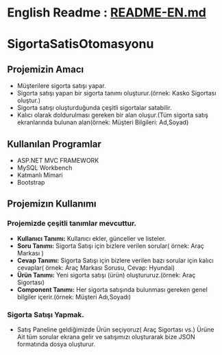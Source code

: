 # English Readme : [README-EN.md](https://github.com/yemrecoskun/SigortaSatisOtomasyonu/blob/master/README-EN.md)
# SigortaSatisOtomasyonu
## Projemizin Amacı
- Müşterilere sigorta satışı yapar.
- Sigorta satışı yapan bir sigorta tanımı oluşturur.(örnek: Kasko Sigortası oluştur.)
- Sigorta satışı oluşturduğunda çeşitli sigortalar satabilir.
- Kalıcı olarak doldurulması gereken bir alan oluşur.(Tüm sigorta satış ekranlarında bulunan alan(örnek: Müşteri Bilgileri: Ad,Soyad) 

## Kullanılan Programlar
- ASP.NET MVC FRAMEWORK
- MySQL Workbench
- Katmanlı Mimari
- Bootstrap

## Projemizın Kullanımı
### Projemizde çeşitli tanımlar mevcuttur.
  - <b>Kullanıcı Tanımı:</b> Kullanıcı ekler, günceller ve listeler.
  - <b>Soru Tanımı:</b> Sigorta Satışı için bizlere verilen sorular( örnek: Araç Markası )
  - <b>Cevap Tanımı:</b> Sigorta Satışı için bizlere verilen bazı sorular için kalıcı cevaplar( örnek: Araç Markası Sorusu, Cevap: Hyundai)
  - <b>Ürün Tanımı:</b> Yeni sigorta satışı (ürün) oluştururuz.(örnek: Araç Sigortası)
  - <b>Component Tanımı:</b> Her sigorta satışında bulunması gereken genel bilgiler içerir.(örnek: Müşteri Adı,Soyadı) 
### Sigorta Satışı Yapmak.
  - Satış Paneline geldiğimizde Ürün seçiyoruz( Araç Sigortası vs.) Ürüne Ait tüm sorular ekrana gelir ve satışımızı oluşturarak bize 
  JSON formatında dosya oluşturur.
